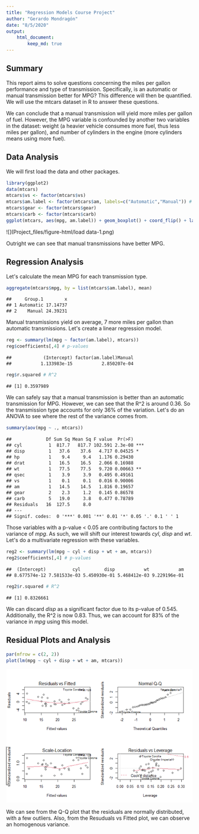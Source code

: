 ```yaml
---
title: "Regression Models Course Project"
author: "Gerardo Mondragón"
date: "8/5/2020"
output: 
    html_document:
        keep_md: true
---
```


## Summary
This report aims to solve questions concerning the miles per gallon performance and type of transmission. Specifically, is an automatic or manual transmission better for MPG? This difference will then be quantified. We will use the mtcars dataset in R to answer these questions. 

We can conclude that a manual transmission will yield more miles per gallon of fuel. However, the MPG variable is confounded by another two variables in the dataset: weight (a heavier vehicle consumes more fuel, thus less miles per gallon), and number of cylinders in the engine (more cylinders means using more fuel).

## Data Analysis
We will first load the data and other packages.

```r
library(ggplot2)
data(mtcars)
mtcars$vs <- factor(mtcars$vs)
mtcars$am.label <- factor(mtcars$am, labels=c("Automatic","Manual")) # 0 = Automatic, 1 = Manual
mtcars$gear <- factor(mtcars$gear)
mtcars$carb <- factor(mtcars$carb)
ggplot(mtcars, aes(mpg, am.label)) + geom_boxplot() + coord_flip() + labs(x= "Miles per Gallon", y = "Transmission Type")
```

![](Project_files/figure-html/load data-1.png)<!-- -->

Outright we can see that manual transmissions have better MPG.

## Regression Analysis
Let's calculate the mean MPG for each transmission type.

```r
aggregate(mtcars$mpg, by = list(mtcars$am.label), mean)
```

```
##     Group.1        x
## 1 Automatic 17.14737
## 2    Manual 24.39231
```

Manual transmissions yield on average, 7 more miles per gallon than automatic transmissions. Let's create a linear regression model.

```r
reg <- summary(lm(mpg ~ factor(am.label), mtcars))
reg$coefficients[,4] # p-values
```

```
##            (Intercept) factor(am.label)Manual 
##           1.133983e-15           2.850207e-04
```

```r
reg$r.squared # R^2
```

```
## [1] 0.3597989
```

We can safely say that a manual transmission is better than an automatic transmission for MPG. However, we can see that the R^2 is around 0.36. So the transmission type accounts for only 36% of the variation. Let's do an ANOVA to see where the rest of the variance comes from.

```r
summary(aov(mpg ~ ., mtcars))
```

```
##             Df Sum Sq Mean Sq F value  Pr(>F)    
## cyl          1  817.7   817.7 102.591 2.3e-08 ***
## disp         1   37.6    37.6   4.717 0.04525 *  
## hp           1    9.4     9.4   1.176 0.29430    
## drat         1   16.5    16.5   2.066 0.16988    
## wt           1   77.5    77.5   9.720 0.00663 ** 
## qsec         1    3.9     3.9   0.495 0.49161    
## vs           1    0.1     0.1   0.016 0.90006    
## am           1   14.5    14.5   1.816 0.19657    
## gear         2    2.3     1.2   0.145 0.86578    
## carb         5   19.0     3.8   0.477 0.78789    
## Residuals   16  127.5     8.0                    
## ---
## Signif. codes:  0 '***' 0.001 '**' 0.01 '*' 0.05 '.' 0.1 ' ' 1
```

Those variables with a p-value < 0.05 are contributing factors to the variance of *mpg*. As such, we will shift our interest towards *cyl*, *disp* and *wt*. Let's do a multivariate regression with these variables.

```r
reg2 <- summary(lm(mpg ~ cyl + disp + wt + am, mtcars))
reg2$coefficients[,4] # p-values
```

```
##  (Intercept)          cyl         disp           wt           am 
## 8.677574e-12 7.581533e-03 5.450930e-01 5.468412e-03 9.229196e-01
```

```r
reg2$r.squared # R^2
```

```
## [1] 0.8326661
```

We can discard *disp* as a significant factor due to its p-value of 0.545. Additionally, the R^2 is now 0.83. Thus, we can account for 83% of the variance in *mpg* using this model. 

## Residual Plots and Analysis

```r
par(mfrow = c(2, 2))
plot(lm(mpg ~ cyl + disp + wt + am, mtcars))
```

![](Project_files/figure-html/plots-1.png)<!-- -->

We can see from the Q-Q plot that the residuals are normally distributed, with a few outliers. Also, from the Resuduals vs Fitted plot, we can observe an homogenous variance. 
